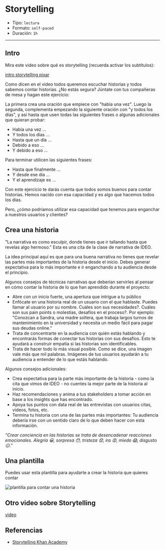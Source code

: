 # Storytelling

- Tipo: `lectura`
- Formato: `self-paced`
- Duración: `1h`

***

## Intro

Mira este video sobre qué es storytelling (recuerda activar los subtítulos):

[intro storytelling pixar](https://youtu.be/1rMnzNZkIX0)

Como dicen en el video todos queremos escuchar historias y todos sabemos contar
historias. ¿No estás segura? Júntate con tus compañeras de mesa y hagan este
ejercicio:

La primera crea una oración que empiece con "había una vez". Luego la segunda,
complementa empezando la siguiente oración con "y todos los días", y así hasta
que usen todas las siguientes frases o algunas adicionales que quieran probar:

- Habia una vez ...
- Y todos los días ...
- Hasta que un día ...
- Debido a eso ...
- Y debido a eso ...

Para terminar utilicen las siguientes frases:

- Hasta que finalmente ...
- Y desde ese día ...
- Y el aprendizaje es ...

Con este ejercicio te darás cuenta que todos somos buenos para contar historias.
Hemos nacido con esa capacidad y es algo que hacemos todos los días.

Pero, ¿cómo podríamos utilizar esa capacidad que tenemos para enganchar a
nuestros usuarios y clientes?

## Crea una historia

"La narrativa es como esculpir, donde tienes que ir tallando hasta que revelas
algo hermoso." Esta es una cita de la clase de narrativa de IDEO.

La idea principal aquí es que para una buena narrativa no tienes que revelar las
partes más importantes de la historia desde el inicio. Debes generar expectativa
para lo más importante e ir enganchando a tu audiencia desde el principio.

Algunos consejos de técnicas narrativas que deberían servirles al pensar en cómo
contar la historia de lo que han aprendido durante el proyecto:

* Abre con un inicio fuerte, una apertura que intrigue a tu público
* Enfócate en una historia real de un usuario con el que hablaste. Puedes llamar
  al usuario por su nombre. Cuáles son sus necesidades?. Cuáles son sus pain
  points o molestias, desafíos en el proceso?. Por ejemplo: "Conozcan a
  Sandra, una madre soltera, que trabaja largos turnos de mantenimiento en la
  universidad y necesita un medio fácil para pagar sus deudas online."
* Trata de concentrarte en la audiencia con quién estás hablando y encontrarás
  formas de conectar tus historias con sus desafíos. Esto te ayudará a construir
  empatía si las historias son identificables.
* Trata de hacer todo lo más visual posible. Como se dice, una imagen vale más
  que mil palabras. Imágenes de tus usuarios ayudarán a tu audiencia a entender
  de lo que estás hablando.

Algunos consejos adicionales:

* Crea expectativa para la parte más importante de la historia - como la cita
  que vimos de IDEO - no cuentes la mejor parte de la historia al inicio.
* Haz recomendaciones y anima a tus stakeholders a tomar acción en base a los
  insights que has encontrado.
* Apoya tus puntos con data real de las entrevistas con usuarios citas, videos,
  fotos, etc.
* Termina tu historia con una de las partes más importantes: Tu audiencia
  debería irse con un sentido claro de lo que deben hacer con esta información.

_“Crear conciencia en las historias se trata de desencadenar reacciones
emocionales. Alegría 😀, sorpresa 😯, tristeza 😟, ira 😡, miedo 😱,
disgusto 😖.”_

## Una plantilla

Puedes usar esta plantilla para ayudarte a crear la historia que quieres contar

![plantilla para contar una historia](https://lh4.googleusercontent.com/kxUw1gkoNNlIh476EiMYF91faz2t1mKI5ukBq8qlK_s41AN_QZR8zNFdaFmKsiMq9pHL5AkvGSRBCWAjzrzY1hAbM9rpAss0O_duRvy8FmP-84BSBjW-ikV_5kHvnBCsmL03cskH_cc)

## Otro video sobre Storytelling

[video](https://youtu.be/ufdvYrTeTuU?cc_load_policy=1&cc_lang_pref=es) 

## Referencias

- [Storytelling Khan Academy](https://www.khanacademy.org/partner-content/pixar/storytelling)